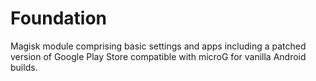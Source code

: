 # Foundation
Magisk module comprising basic settings and apps including a patched version of Google Play Store compatible with microG for vanilla Android builds.
